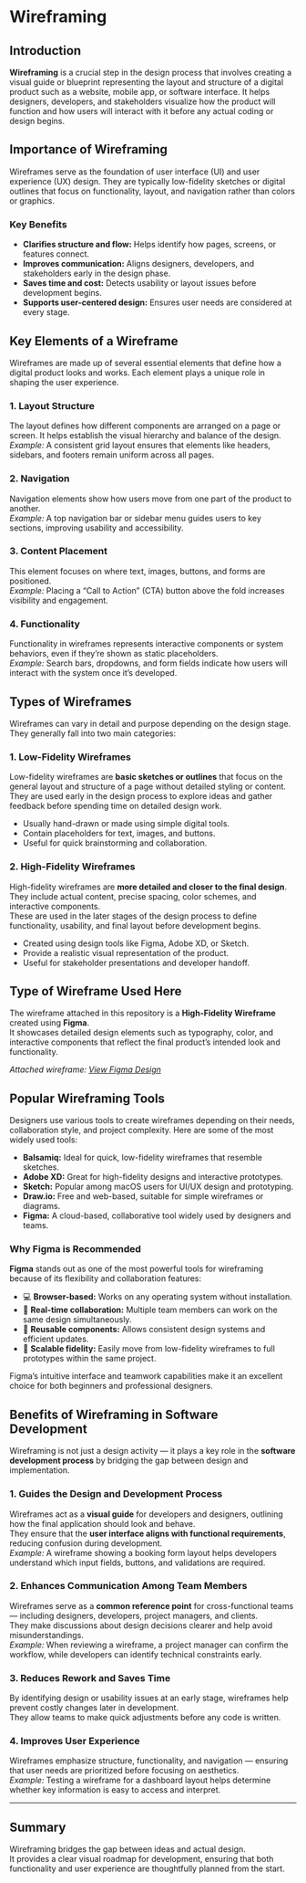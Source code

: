 # Wireframing

## Introduction
**Wireframing** is a crucial step in the design process that involves creating a visual guide or blueprint representing the layout and structure of a digital product such as a website, mobile app, or software interface. It helps designers, developers, and stakeholders visualize how the product will function and how users will interact with it before any actual coding or design begins.

## Importance of Wireframing
Wireframes serve as the foundation of user interface (UI) and user experience (UX) design. They are typically low-fidelity sketches or digital outlines that focus on functionality, layout, and navigation rather than colors or graphics.

### Key Benefits
- **Clarifies structure and flow:** Helps identify how pages, screens, or features connect.
- **Improves communication:** Aligns designers, developers, and stakeholders early in the design phase.
- **Saves time and cost:** Detects usability or layout issues before development begins.
- **Supports user-centered design:** Ensures user needs are considered at every stage.

## Key Elements of a Wireframe

Wireframes are made up of several essential elements that define how a digital product looks and works. Each element plays a unique role in shaping the user experience.

### 1. Layout Structure
The layout defines how different components are arranged on a page or screen. It helps establish the visual hierarchy and balance of the design.  
*Example:* A consistent grid layout ensures that elements like headers, sidebars, and footers remain uniform across all pages.

### 2. Navigation
Navigation elements show how users move from one part of the product to another.  
*Example:* A top navigation bar or sidebar menu guides users to key sections, improving usability and accessibility.

### 3. Content Placement
This element focuses on where text, images, buttons, and forms are positioned.  
*Example:* Placing a “Call to Action” (CTA) button above the fold increases visibility and engagement.

### 4. Functionality
Functionality in wireframes represents interactive components or system behaviors, even if they’re shown as static placeholders.  
*Example:* Search bars, dropdowns, and form fields indicate how users will interact with the system once it’s developed.

## Types of Wireframes

Wireframes can vary in detail and purpose depending on the design stage. They generally fall into two main categories:

### **1. Low-Fidelity Wireframes**
Low-fidelity wireframes are **basic sketches or outlines** that focus on the general layout and structure of a page without detailed styling or content.  
They are used early in the design process to explore ideas and gather feedback before spending time on detailed design work.
- Usually hand-drawn or made using simple digital tools.
- Contain placeholders for text, images, and buttons.
- Useful for quick brainstorming and collaboration.

### **2. High-Fidelity Wireframes**
High-fidelity wireframes are **more detailed and closer to the final design**. They include actual content, precise spacing, color schemes, and interactive components.  
These are used in the later stages of the design process to define functionality, usability, and final layout before development begins.
- Created using design tools like Figma, Adobe XD, or Sketch.
- Provide a realistic visual representation of the product.
- Useful for stakeholder presentations and developer handoff.

## Type of Wireframe Used Here
The wireframe attached in this repository is a **High-Fidelity Wireframe** created using **Figma**.  
It showcases detailed design elements such as typography, color, and interactive components that reflect the final product’s intended look and functionality.

*Attached wireframe: [View Figma Design](https://www.figma.com/design/E2BRqdPcKkrnX6hLGPto8Z/Project-Airbnb?node-id=1-2&p=f)*  

## Popular Wireframing Tools

Designers use various tools to create wireframes depending on their needs, collaboration style, and project complexity. Here are some of the most widely used tools:

- **Balsamiq:** Ideal for quick, low-fidelity wireframes that resemble sketches.
- **Adobe XD:** Great for high-fidelity designs and interactive prototypes.
- **Sketch:** Popular among macOS users for UI/UX design and prototyping.
- **Draw.io:** Free and web-based, suitable for simple wireframes or diagrams.
- **Figma:** A cloud-based, collaborative tool widely used by designers and teams.

### Why Figma is Recommended
**Figma** stands out as one of the most powerful tools for wireframing because of its flexibility and collaboration features:
- 💻 **Browser-based:** Works on any operating system without installation.
- 🤝 **Real-time collaboration:** Multiple team members can work on the same design simultaneously.
- 🧩 **Reusable components:** Allows consistent design systems and efficient updates.
- 🎨 **Scalable fidelity:** Easily move from low-fidelity wireframes to full prototypes within the same project.

Figma’s intuitive interface and teamwork capabilities make it an excellent choice for both beginners and professional designers.

## Benefits of Wireframing in Software Development

Wireframing is not just a design activity — it plays a key role in the **software development process** by bridging the gap between design and implementation.

### 1. Guides the Design and Development Process
Wireframes act as a **visual guide** for developers and designers, outlining how the final application should look and behave.  
They ensure that the **user interface aligns with functional requirements**, reducing confusion during development.  
*Example:* A wireframe showing a booking form layout helps developers understand which input fields, buttons, and validations are required.

### 2. Enhances Communication Among Team Members
Wireframes serve as a **common reference point** for cross-functional teams — including designers, developers, project managers, and clients.  
They make discussions about design decisions clearer and help avoid misunderstandings.  
*Example:* When reviewing a wireframe, a project manager can confirm the workflow, while developers can identify technical constraints early.

### 3. Reduces Rework and Saves Time
By identifying design or usability issues at an early stage, wireframes help prevent costly changes later in development.  
They allow teams to make quick adjustments before any code is written.

### 4. Improves User Experience
Wireframes emphasize structure, functionality, and navigation — ensuring that user needs are prioritized before focusing on aesthetics.  
*Example:* Testing a wireframe for a dashboard layout helps determine whether key information is easy to access and interpret.

---

## Summary
Wireframing bridges the gap between ideas and actual design.  
It provides a clear visual roadmap for development, ensuring that both functionality and user experience are thoughtfully planned from the start.
